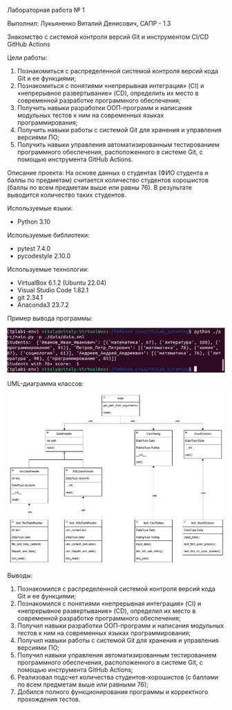 Лабораторная работа № 1

Выполнил: Лукьяненко Виталий Денисович, САПР - 1.3

Знакомство с системой контроля версий Git и инструментом CI/CD GitHub Actions

Цели работы:
  1. Познакомиться c распределенной системой контроля версий кода Git и ее функциями;
  2. Познакомиться с понятиями «непрерывная интеграция» (CI) и «непрерывное развертывание»
  (CD), определить их место в современной разработке программного обеспечения;
  3. Получить навыки разработки ООП-программ и написания модульных тестов к ним на
  современных языках программирования;
  4. Получить навыки работы с системой Git для хранения и управления версиями ПО;
  5. Получить навыки управления автоматизированным тестированием программного обеспечения,
  расположенного в системе Git, с помощью инструмента GitHub Actions.

Описание проекта:
  На основе данных о студентах (ФИО студента и баллы по предметам) считается количество студентов хорошистов (баллы по всем предметам выше или равны 76). В результате выводится количество таких студентов.

Используемые языки: 
- Python 3.10

Используемые библиотеки:
- pytest 7.4.0
- pycodestyle 2.10.0
  
Используемые технологии:
- VirtualBox 6.1.2 (Ubuntu 22.04)
- Visual Studio Code 1.82.1
- git 2.34.1
- Anaconda3 23.7.2

Пример вывода программы:

![Консольный вывод программы](https://github.com/Scorpion259/PTLab1/blob/main/images/Работа%20GoodGraders.png)

UML-диаграмма классов:

![Консольный вывод программы](https://github.com/Scorpion259/PTLab1/blob/main/images/UML.png)

Выводы:
1. Познакомился с распределенной системой контроля версий кода Git и ее функциями;
2. Познакомился с понятиями «непрерывная интеграция» (CI) и «непрерывное развертывание» (CD), определил их место в современной разработке программного обеспечения;
3. Получил навыки разработки ООП-программ и написания модульных тестов к ним на современных языках программирования;
4. Получил навыки работы с системой Git для хранения и управления версиями ПО;
5. Получил навыки управления автоматизированным тестированием программного обеспечения, расположенного в системе Git, с помощью инструмента GitHub Actions;
6. Реализовал подсчет количества студентов-хорошистов (с баллами по всем предметам выше или равными 76);
7. Добился полного функционирования программы и корректного прохождения тестов.
